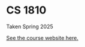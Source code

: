 # CS 1810

Taken Spring 2025

[See the course website here.](https://harvard-ml-courses.github.io/cs181-web/)

